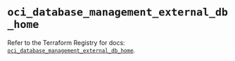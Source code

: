 # `oci_database_management_external_db_home`

Refer to the Terraform Registry for docs: [`oci_database_management_external_db_home`](https://registry.terraform.io/providers/oracle/oci/6.18.0/docs/resources/database_management_external_db_home).
